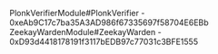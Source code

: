 PlonkVerifierModule#PlonkVerifier - 0xeAb9C17c7ba35A3AD986f67335697f58704E6EBb
ZeekayWardenModule#ZeekayWarden - 0xD93d4418178191f3117bEDB97c77031c3BFE1555